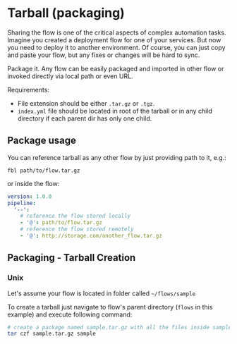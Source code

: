 # Tarball (packaging)

Sharing the flow is one of the critical aspects of complex automation tasks. Imagine you created a deployment flow for one of your services.
But now you need to deploy it to another environment. Of course, you can just copy and paste your flow, but any fixes or changes will be hard to sync.

Package it. Any flow can be easily packaged and imported in other flow or invoked directly via local path or even URL.

Requirements:
- File extension should be either `.tar.gz` or `.tgz`.
- `index.yml` file should be located in root of the tarball or in any child directory if each parent dir has only one child.

## Package usage

You can reference tarball as any other flow by just providing path to it, e.g.:

`fbl path/to/flow.tar.gz`

or inside the flow:

```yaml
version: 1.0.0
pipeline:
  '--':
    # reference the flow stored locally
    - '@': path/to/flow.tar.gz
    # reference the flow stored remotely
    - '@': http://storage.com/another_flow.tar.gz
```

## Packaging - Tarball Creation

### Unix

Let's assume your flow is located in folder called `~/flows/sample`

To create a tarball just navigate to flow's parent directory (`flows` in this example) and execute following command:  

```bash
# create a package named sample.tar.gz with all the files inside sample folder 
tar czf sample.tar.gz sample
```

